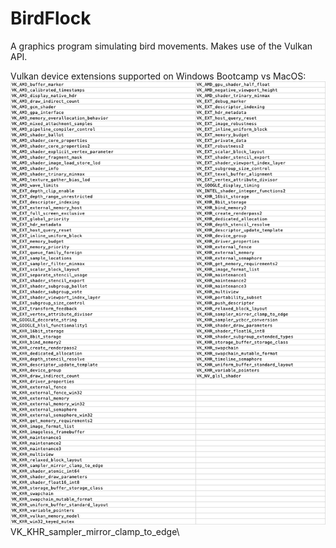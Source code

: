 # BirdFlock
A graphics program simulating bird movements. Makes use of the Vulkan API.

Vulkan device extensions supported on Windows Bootcamp vs MacOS: \
![img.png](img.png)VK_KHR_sampler_mirror_clamp_to_edge\